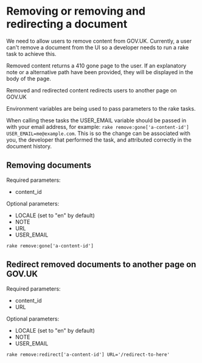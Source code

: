 # Removing or removing and redirecting a document

We need to allow users to remove content from GOV.UK. Currently, a user can't
remove a document from the UI so a developer needs to run a rake task to
achieve this.

Removed content returns a 410 gone page to the user. If an explanatory note or
a alternative path have been provided, they will be displayed in the body of
the page.

Removed and redirected content redirects users to another page on GOV.UK

Environment variables are being used to pass parameters to the rake tasks.

When calling these tasks the USER_EMAIL variable should be passed in with your
email address, for example:
`rake remove:gone['a-content-id'] USER_EMAIL=me@example.com`. This is so
the change can be associated with you, the developer that performed the task,
and attributed correctly in the document history.

## Removing documents

Required parameters:

- content_id

Optional parameters:

- LOCALE (set to "en" by default)
- NOTE
- URL
- USER_EMAIL

```
rake remove:gone['a-content-id']
```

## Redirect removed documents to another page on GOV.UK

Required parameters:

- content_id
- URL

Optional parameters:

- LOCALE (set to "en" by default)
- NOTE
- USER_EMAIL

```
rake remove:redirect['a-content-id'] URL='/redirect-to-here'
```
